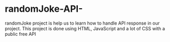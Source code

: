# randomJoke-API-
randomJoke project is help us to learn how to handle API response in our project. This project is done using HTML, JavaScript and a lot of CSS with a public free API
